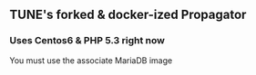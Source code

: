 ## TUNE's forked & docker-ized Propagator
### Uses Centos6 & PHP 5.3 right now

You must use the associate MariaDB image

